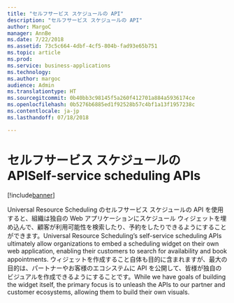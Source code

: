 ```yaml
---
title: "セルフサービス スケジュールの API"
description: "セルフサービス スケジュールの API"
author: MargoC
manager: AnnBe
ms.date: 7/22/2018
ms.assetid: 73c5c664-4dbf-4cf5-804b-fad93e65b751
ms.topic: article
ms.prod: 
ms.service: business-applications
ms.technology: 
ms.author: margoc
audience: Admin
ms.translationtype: HT
ms.sourcegitcommit: 0b40bb3c98145f5a260f412701a884a5936174ce
ms.openlocfilehash: 0b5276b6885ed1f92528b57c4bf1a13f1957238c
ms.contentlocale: ja-jp
ms.lasthandoff: 07/18/2018

---
```


#  <a name="self-service-scheduling-apis"></a><span data-ttu-id="cf59b-103">セルフサービス スケジュールの API</span><span class="sxs-lookup"><span data-stu-id="cf59b-103">Self-service scheduling APIs</span></span>


[!include[banner](../../../../includes/banner.md)]

<span data-ttu-id="cf59b-104">Universal Resource Scheduling のセルフサービス スケジュールの API を使用すると、組織は独自の Web アプリケーションにスケジュール ウィジェットを埋め込んで、顧客が利用可能性を検索したり、予約をしたりできるようにすることができます。</span><span class="sxs-lookup"><span data-stu-id="cf59b-104">Universal Resource Scheduling’s self-service scheduling APIs ultimately allow organizations to embed a scheduling widget on their own web application, enabling their customers to search for availability and book appointments.</span></span> <span data-ttu-id="cf59b-105">ウィジェットを作成すること自体も目的に含まれますが、最大の目的は、パートナーやお客様のエコシステムに API を公開して、皆様が独自のビジュアルを作成できるようにすることです。</span><span class="sxs-lookup"><span data-stu-id="cf59b-105">While we have goals of building the widget itself, the primary focus is to unleash the APIs to our partner and customer ecosystems, allowing them to build their own visuals.</span></span>

